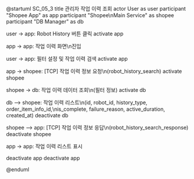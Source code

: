 @startuml SC_05_3
title 관리자 작업 이력 조회
actor User as user
participant "Shopee App" as app
participant "Shopee\nMain Service" as shopee
participant "DB Manager" as db

user -> app: Robot History 버튼 클릭
activate app

app -> app: 작업 이력 화면\n진입

user -> app: 필터 설정 및 작업 이력 검색
activate app

app -> shopee: [TCP] 작업 이력 정보 요청\n(robot_history_search)
activate shopee

shopee -> db: 작업 이력 데이터 조회\n(필터 정보)
activate db

db --> shopee: 작업 이력 리스트\n(id, robot_id, history_type, order_item_info_id,\nis_complete, failure_reason, active_duration, created_at)
deactivate db

shopee --> app: [TCP] 작업 이력 정보 응답\n(robot_history_search_response)
deactivate shopee

app -> app: 작업 이력 리스트 표시

deactivate app
deactivate app

@enduml